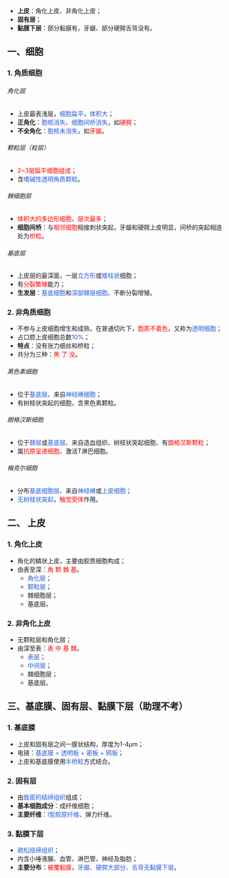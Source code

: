 * **上皮**：角化上皮、非角化上皮；
* **固有层**；
* **黏膜下层**：部分黏膜有，牙龈、部分硬腭舌背没有。

## 一、细胞
### 1. 角质细胞
###### 角化层
* 上皮最表浅层，<font color="#245bdb">细胞扁平</font>，<font color="#245bdb">体积大</font>；
* **正角化**：<font color="#245bdb">胞核消失</font>、<font color="#245bdb">细胞间桥消失</font>，如<font color="#ff0000">硬腭</font>；
* **不全角化**：<font color="#245bdb">胞核未消失</font>，如<font color="#ff0000">牙龈</font>。
###### 颗粒层（粒层）
* <font color="#ff0000">2~3层扁平细胞组成</font>；
* 含<font color="#245bdb">嗜碱性透明角质颗粒</font>。
###### 棘细胞层
* <font color="#ff0000">体积大的多边形细胞</font>、<font color="#ff0000">层次最多</font>；
* **细胞间桥**：与<font color="#ff0000">相邻细胞</font>相接刺状突起，牙龈和硬腭上皮明显，间桥的突起相连处为<font color="#ff0000">桥粒</font>。
###### 基底层
* 上皮层的最深面，一层<font color="#245bdb">立方形</font>或<font color="#245bdb">矮柱状</font>细胞；
* 有<font color="#ff0000">分裂繁殖</font>能力；
* **生发层**：<font color="#245bdb">基底细胞</font>和<font color="#245bdb">深部棘层细胞</font>、不断分裂增殖。
### 2.  非角质细胞
* 不参与上皮细胞增生和成熟，在普通切片下，<font color="#ff0000">胞质不着色</font>，又称为<font color="#245bdb">透明细胞</font>；
* 占口腔上皮细胞总数<font color="#245bdb">10%</font>；
* **特点**：没有张力细丝和桥粒；
* 共分为三种：<font color="#ff0000">黑 了 没</font>。
###### 黑色素细胞
* 位于<font color="#245bdb">基底层</font>、来自<font color="#245bdb">神经嵴细胞</font>；
* 有树枝状突起的细胞，含黑色素颗粒。
###### 朗格汉斯细胞
* 位于<font color="#245bdb">棘层</font>或<font color="#245bdb">基底层</font>、来自造血组织、树枝状突起细胞、有<font color="#ff0000">朗格汉斯颗粒</font>；
* 属<font color="#ff0000">抗原呈递细胞</font>、激活T淋巴细胞。
###### 梅克尔细胞
* 分布<font color="#245bdb">基底细胞层</font>、来自<font color="#245bdb">神经嵴</font>或<font color="#245bdb">上皮细胞</font>；
* <font color="#245bdb">无树枝状突起</font>，<font color="#ff0000">触觉受体</font>作用。

## 二、 上皮
### 1. 角化上皮
* 角化的鳞状上皮，主要由胶质细胞构成；
* 由表至深：<font color="#ff0000">角 颗 棘 基</font>。
	* <font color="#245bdb">角化层</font>；
	* <font color="#245bdb">颗粒层</font>；
	* 棘细胞层；
	* 基底层。
### 2. 非角化上皮
* 无颗粒层和角化层；
* 由深至表：<font color="#ff0000">表 中 基 棘</font>。
	* <font color="#245bdb">表层</font>；
	* <font color="#245bdb">中间层</font>；
	* 棘细胞层；
	* 基底层。

## 三、基底膜、固有层、黏膜下层（助理不考）
### 1. 基底膜
* 上皮和固有层之间一膜状结构，厚度为1-4μm；
* 电镜：<font color="#245bdb">基底膜 = 透明板 + 密板 + 网板</font>；
* 上皮和基底膜使用<font color="#245bdb">半桥粒</font>方式结合。
### 2. 固有层
* 由<font color="#245bdb">致密的结缔组织</font>组成；
* **基本细胞成分**：成纤维细胞；
* **主要纤维**：<font color="#245bdb">I型胶原纤维</font>、弹力纤维。
### 3. 黏膜下层
* <font color="#245bdb">疏松结缔组织</font>；
* 内含小唾液腺、血管、淋巴管、神经及脂肪；
* **主要分布**：<font color="#ff0000">被覆黏膜</font>，<font color="#245bdb">牙龈、硬腭大部分、舌背无黏膜下层</font>。













